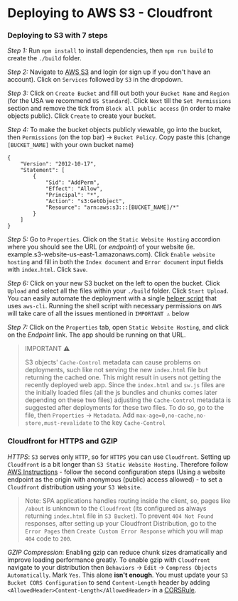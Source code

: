 # Deploying to AWS S3 - Cloudfront

### Deploying to S3 with 7 steps

_Step 1:_ Run `npm install` to install dependencies, then `npm run build` to create the `./build` folder.

_Step 2:_ Navigate to [AWS S3](https://aws.amazon.com/s3) and login (or sign up if you don't have an account). Click on `Services` followed by `S3` in the dropdown.

_Step 3:_ Click on `Create Bucket` and fill out both your `Bucket Name` and `Region` (for the USA we recommend `US Standard`). Click `Next` till the `Set Permissions` section and remove the tick from `Block all public access` (in order to make objects public). Click `Create` to create your bucket.

_Step 4:_ To make the bucket objects publicly viewable, go into the bucket, then `Permissions` (on the top bar) -> `Bucket Policy`. Copy paste this (change `[BUCKET_NAME]` with your own bucket name)

```
{
    "Version": "2012-10-17",
    "Statement": [
        {
            "Sid": "AddPerm",
            "Effect": "Allow",
            "Principal": "*",
            "Action": "s3:GetObject",
            "Resource": "arn:aws:s3:::[BUCKET_NAME]/*"
        }
    ]
}
```

_Step 5:_ Go to `Properties`. Click on the `Static Website Hosting` accordion where you should see the URL (or _endpoint_) of your website (ie. example.s3-website-us-east-1.amazonaws.com). Click `Enable website hosting` and fill in both the `Index document` and `Error document` input fields with `index.html`. Click `Save`.

_Step 6:_ Click on your new S3 bucket on the left to open the bucket. Click `Upload` and select all the files within your `./build` folder. Click `Start Upload`. You can easily automate the deployment with a single [helper script](https://gist.github.com/Can-Sahin/d7de7e2ff5c1a39b82ced2d9bd7c60ae) that uses `aws-cli`. Running the shell script with necessary permissions on `AWS` will take care of all the issues mentioned in `IMPORTANT ⚠️` below

_Step 7:_ Click on the `Properties` tab, open `Static Website Hosting`, and click on the _Endpoint_ link. The app should be running on that URL.

> IMPORTANT ⚠️
>
> S3 objects' `Cache-Control` metadata can cause problems on deployments, such like not serving the new `index.html` file but returning the cached one. This might result in users not getting the recently deployed web app. Since the `index.html` and `sw.js` files are the initially loaded files (all the js bundles and chunks comes later depending on these two files) adjusting the `Cache-Control` metadata is suggested after deployments for these two files. To do so, go to the file, then `Properties` -> `Metadata`. Add `max-age=0,no-cache,no-store,must-revalidate` to the key `Cache-Control`

### Cloudfront for HTTPS and GZIP

_HTTPS_: `S3` serves only `HTTP`, so for `HTTPS` you can use `Cloudfront`. Setting up `Cloudfront` is a bit longer than `S3 Static Website Hosting`. Therefore follow [AWS Instructions](https://aws.amazon.com/premiumsupport/knowledge-center/cloudfront-serve-static-website/) - follow the second configuration steps (Using a website endpoint as the origin with anonymous (public) access allowed) -
to set a `Cloudfront` distribution using your `S3 Website`.

> Note: SPA applications handles routing inside the client, so, pages like `/about` is unknown to the `Cloudfront` (its configured as always returning `index.html` file in `S3 Bucket`). To prevent `404 Not Found` responses, after setting up your Cloudfront Distribution, go to the `Error Pages` then `Create Custom Error Response` which you will map `404` code to `200`.

_GZIP Compression_: Enabling gzip can reduce chunk sizes dramatically and improve loading performance greatly. To enable gzip with `Cloudfront` navigate to your distribution then `Behaviors` -> `Edit` -> `Compress Objects Automatically`. Mark `Yes`. This alone **isn't enough**. You must update your `S3 Bucket CORS Configuration` to send `Content-Length` header by adding `<AllowedHeader>Content-Length</AllowedHeader>` in a [CORSRule](https://docs.aws.amazon.com/AmazonS3/latest/dev/cors.html).
